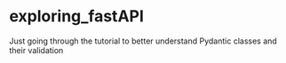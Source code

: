 # exploring_fastAPI
Just going through the tutorial to better understand Pydantic classes and their validation 
